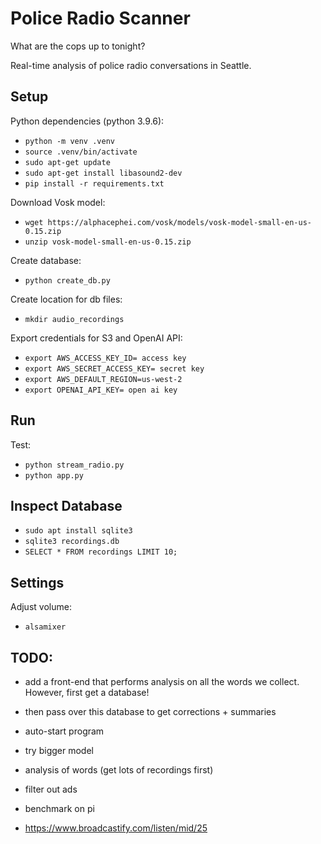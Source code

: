 # Police Radio Scanner

What are the cops up to tonight?

Real-time analysis of police radio conversations in Seattle.


## Setup

Python dependencies (python 3.9.6):
- `python -m venv .venv`
- `source .venv/bin/activate`
- `sudo apt-get update`
- `sudo apt-get install libasound2-dev`
- `pip install -r requirements.txt`

Download Vosk model:
- `wget https://alphacephei.com/vosk/models/vosk-model-small-en-us-0.15.zip`
- `unzip vosk-model-small-en-us-0.15.zip`

Create database:
- `python create_db.py`

Create location for db files:
- `mkdir audio_recordings`

Export credentials for S3 and OpenAI API:
- `export AWS_ACCESS_KEY_ID= access key`
- `export AWS_SECRET_ACCESS_KEY= secret key`
- `export AWS_DEFAULT_REGION=us-west-2`
- `export OPENAI_API_KEY= open ai key`


## Run

Test:
- `python stream_radio.py`
- `python app.py`






<!-- 
Production mode:

Start a service with *systemd*. This will start the program when the computer starts and revive it when it dies

- `mkdir -p ~/.config/systemd/user`
- `~/.config/systemd/user/police_radio_scanner.service`
- paste in the contents of `police_radio_scanner.service`

Start the service using the commands below.

- `systemctl --user daemon-reload`
- `systemctl --user enable police_radio_scanner.service`
- `systemctl --user start police_radio_scanner.service`

Start it on boot: `sudo loginctl enable-linger pi`

Get the logs: `journalctl --user -u police_radio_scanner.service`

NOTE: takes about 71 seconds to record/transcribe 60 seconds of audio on RPi 4. -->


## Inspect Database

- `sudo apt install sqlite3`
- `sqlite3 recordings.db`
- `SELECT * FROM recordings LIMIT 10;`


## Settings

Adjust volume:
- `alsamixer`


## TODO:

- add a front-end that performs analysis on all the words we collect. However, first get a database!
- then pass over this database to get corrections + summaries
- auto-start program

- try bigger model
- analysis of words (get lots of recordings first)
- filter out ads
- benchmark on pi
- https://www.broadcastify.com/listen/mid/25
